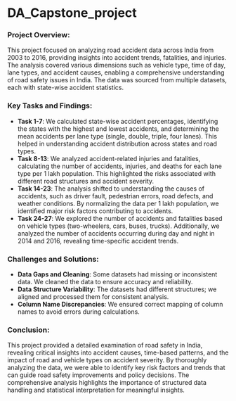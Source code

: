 # DA_Capstone_project

### Project Overview:
This project focused on analyzing road accident data across India from 2003 to 2016, providing insights into accident trends, fatalities, and injuries. The analysis covered various dimensions such as vehicle type, time of day, lane types, and accident causes, enabling a comprehensive understanding of road safety issues in India. The data was sourced from multiple datasets, each with state-wise accident statistics.

### Key Tasks and Findings:
- **Task 1-7**: We calculated state-wise accident percentages, identifying the states with the highest and lowest accidents, and determining the mean accidents per lane type (single, double, triple, four lanes). This helped in understanding accident distribution across states and road types.
- **Task 8-13**: We analyzed accident-related injuries and fatalities, calculating the number of accidents, injuries, and deaths for each lane type per 1 lakh population. This highlighted the risks associated with different road structures and accident severity.
- **Task 14-23**: The analysis shifted to understanding the causes of accidents, such as driver fault, pedestrian errors, road defects, and weather conditions. By normalizing the data per 1 lakh population, we identified major risk factors contributing to accidents.
- **Task 24-27**: We explored the number of accidents and fatalities based on vehicle types (two-wheelers, cars, buses, trucks). Additionally, we analyzed the number of accidents occurring during day and night in 2014 and 2016, revealing time-specific accident trends.

### Challenges and Solutions:
- **Data Gaps and Cleaning**: Some datasets had missing or inconsistent data. We cleaned the data to ensure accuracy and reliability.
- **Data Structure Variability**: The datasets had different structures; we aligned and processed them for consistent analysis.
- **Column Name Discrepancies**: We ensured correct mapping of column names to avoid errors during calculations.

### Conclusion:
This project provided a detailed examination of road safety in India, revealing critical insights into accident causes, time-based patterns, and the impact of road and vehicle types on accident severity. By thoroughly analyzing the data, we were able to identify key risk factors and trends that can guide road safety improvements and policy decisions. The comprehensive analysis highlights the importance of structured data handling and statistical interpretation for meaningful insights.
